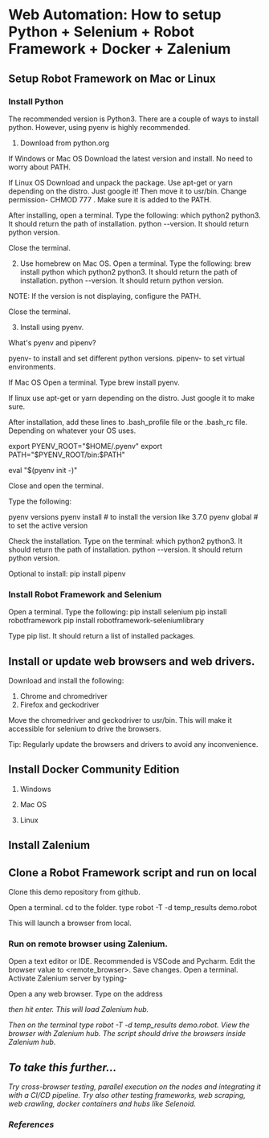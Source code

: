 # Web Automation: How to setup Python + Selenium + Robot Framework + Docker + Zalenium

## Setup Robot Framework on Mac or Linux

### Install Python

The recommended version is Python3. There are a couple of ways to install python. However, using pyenv is highly recommended.

1. Download from python.org

If Windows or Mac OS
Download the latest version and install. No need to worry about PATH.

If Linux OS
Download and unpack the package. Use apt-get or yarn depending on the distro. Just google it!
Then move it to usr/bin. Change permission- CHMOD 777 <filename>. Make sure it is added to the PATH.

After installing, open a terminal.
Type the following:
    which python2 python3. It should return the path of installation.
    python --version. It should return python version.

Close the terminal.

2. Use homebrew on Mac OS.
Open a terminal.
Type the following:
    brew install python
    which python2 python3. It should return the path of installation.
    python --version. It should return python version.

NOTE: If the version is not displaying, configure the PATH.

Close the terminal.

3. Install using pyenv.

What's pyenv and pipenv?

pyenv- to install and set different python versions.
pipenv- to set virtual environments.

If Mac OS
Open a terminal.
Type brew install pyenv.

If linux
use apt-get or yarn depending on the distro. Just google it to make sure.


After installation, add these lines to .bash_profile file or the .bash_rc file. Depending on whatever your OS uses.

export PYENV_ROOT="$HOME/.pyenv"
export PATH="$PYENV_ROOT/bin:$PATH"

eval "$(pyenv init -)"

Close and open the terminal.

Type the following:

pyenv versions
pyenv install <python version> # to install the version like 3.7.0
pyenv global <python version>  # to set the active version

Check the installation. Type on the terminal:
which python2 python3. It should return the path of installation.
python --version. It should return python version.

Optional to install:
pip install pipenv


### Install Robot Framework and Selenium

Open a terminal.
Type the following:
    pip install selenium
    pip install robotframework
    pip install robotframework-seleniumlibrary

Type pip list. It should return a list of installed packages.

## Install or update web browsers and web drivers.

Download and install the following:
1. Chrome and chromedriver
2. Firefox and geckodriver

Move the chromedriver and geckodriver to usr/bin. This will make it accessible for selenium to drive the browsers.

Tip: Regularly update the browsers and drivers to avoid any inconvenience.

## Install Docker Community Edition

1. Windows

2. Mac OS

3. Linux

## Install Zalenium


## Clone a Robot Framework script and run on local

Clone this demo repository from github.

Open a terminal.
cd to the folder.
type robot -T -d temp_results demo.robot

This will launch a browser from local.


### Run on remote browser using Zalenium.

Open a text editor or IDE. Recommended is VSCode and Pycharm.
Edit the browser value to <remote_browser>.
Save changes.
Open a terminal.
Activate Zalenium server by typing-

Open a any web browser.
Type on the address <address> then hit enter. This will load Zalenium hub.

Then on the terminal type robot -T -d temp_results demo.robot.
View the browser with Zalenium hub. The script should drive the browsers inside Zalenium hub.

## To take this further...
Try cross-browser testing, parallel execution on the nodes and integrating it with a CI/CD pipeline.
Try also other testing frameworks, web scraping, web crawling, docker containers and hubs like Selenoid.

### References
